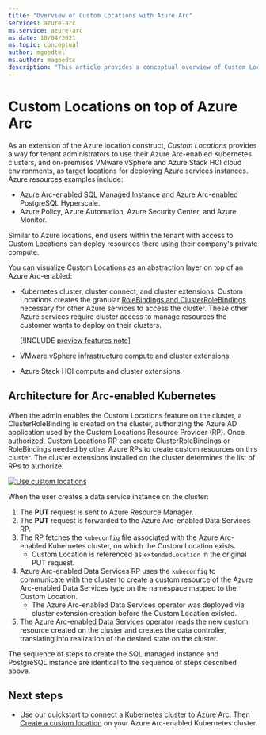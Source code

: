 ```yaml
---
title: "Overview of Custom Locations with Azure Arc"
services: azure-arc
ms.service: azure-arc
ms.date: 10/04/2021
ms.topic: conceptual
author: mgoedtel
ms.author: magoedte
description: "This article provides a conceptual overview of Custom Locations capability of Azure Arc"
---
```


# Custom Locations on top of Azure Arc

As an extension of the Azure location construct, *Custom Locations* provides a way for tenant administrators to use their Azure Arc-enabled Kubernetes clusters, and on-premises VMware vSphere and Azure Stack HCI cloud environments, as target locations for deploying Azure services instances. Azure resources examples include:

* Azure Arc-enabled SQL Managed Instance and Azure Arc-enabled PostgreSQL Hyperscale.
* Azure Policy, Azure Automation, Azure Security Center, and Azure Monitor.

Similar to Azure locations, end users within the tenant with access to Custom Locations can deploy resources there using their company's private compute.

You can visualize Custom Locations as an abstraction layer on top of an Azure Arc-enabled:

* Kubernetes cluster, cluster connect, and cluster extensions. Custom Locations creates the granular [RoleBindings and ClusterRoleBindings](https://kubernetes.io/docs/reference/access-authn-authz/rbac/#rolebinding-and-clusterrolebinding) necessary for other Azure services to access the cluster. These other Azure services require cluster access to manage resources the customer wants to deploy on their clusters.

   [!INCLUDE [preview features note](./kubernetes/includes/preview/preview-callout.md)]

* VMware vSphere infrastructure compute and cluster extensions.

* Azure Stack HCI compute and cluster extensions.

## Architecture for Arc-enabled Kubernetes

When the admin enables the Custom Locations feature on the cluster, a ClusterRoleBinding is created on the cluster, authorizing the Azure AD application used by the Custom Locations Resource Provider (RP). Once authorized, Custom Locations RP can create ClusterRoleBindings or RoleBindings needed by other Azure RPs to create custom resources on this cluster. The cluster extensions installed on the cluster determines the list of RPs to authorize.

[ ![Use custom locations](./kubernetes/media/conceptual-custom-locations-usage.png) ](./media/conceptual-custom-locations-usage.png#lightbox)

When the user creates a data service instance on the cluster:
1. The **PUT** request is sent to Azure Resource Manager.
1. The **PUT** request is forwarded to the Azure Arc-enabled Data Services RP.
1. The RP fetches the `kubeconfig` file associated with the Azure Arc-enabled Kubernetes cluster, on which the Custom Location exists.
   * Custom Location is referenced as `extendedLocation` in the original PUT request.
1. Azure Arc-enabled Data Services RP uses the `kubeconfig` to communicate with the cluster to create a custom resource of the Azure Arc-enabled Data Services type on the namespace mapped to the Custom Location.
   * The Azure Arc-enabled Data Services operator was deployed via cluster extension creation before the Custom Location existed.
1. The Azure Arc-enabled Data Services operator reads the new custom resource created on the cluster and creates the data controller, translating into realization of the desired state on the cluster.

The sequence of steps to create the SQL managed instance and PostgreSQL instance are identical to the sequence of steps described above.

## Next steps

* Use our quickstart to [connect a Kubernetes cluster to Azure Arc](./quickstart-connect-cluster.md). Then [Create a custom location](./custom-locations.md) on your Azure Arc-enabled Kubernetes cluster.
